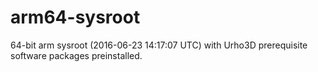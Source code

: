 arm64-sysroot
=============

64-bit arm sysroot (2016-06-23 14:17:07 UTC) with Urho3D prerequisite software packages preinstalled.
